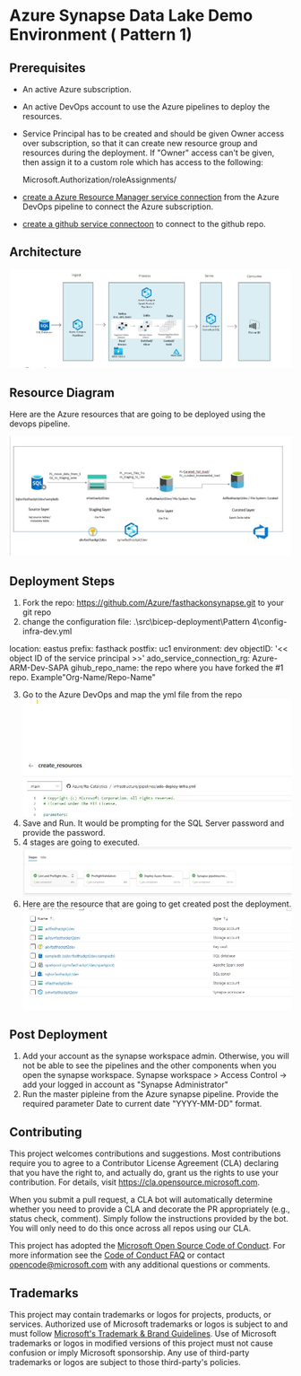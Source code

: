 # Azure Synapse Data Lake Demo Environment ( Pattern 1)


## Prerequisites

* An active Azure subscription.
* An active DevOps account to use the Azure pipelines to deploy the resources.
* Service Principal has to be created and should be given Owner access over subscription, so that it can create new resource group and resources during the deployment. 
If "Owner" access can't be given, then assign it to a custom role which has access to the following:

  Microsoft.Authorization/roleAssignments/
* [create a Azure Resource Manager service connection](https://docs.microsoft.com/en-us/azure/devops/pipelines/library/service-endpoints?view=azure-devops&tabs=yaml#create-a-service-connection) from the Azure DevOps pipeline to connect the Azure subscription. 
* [create a github service connectoon](https://docs.microsoft.com/en-us/azure/devops/pipelines/library/service-endpoints?view=azure-devops&tabs=yaml#github-service-connection) to connect to the github repo.

## Architecture

![High level architecture](.images/highlevel_architecture_diagram.jpg)

## Resource Diagram

Here are the Azure resources that are going to be deployed using the devops pipeline. 

![Component Diagram](.images/Component_Diagram.jpg)


## Deployment Steps

1. Fork the repo: https://github.com/Azure/fasthackonsynapse.git to your git repo
2. change the configuration file: .\src\bicep-deployment\Pattern 4\config-infra-dev.yml

  location: eastus 
  prefix: fasthack 
  postfix: uc1
  environment: dev
  objectID: '<< object ID of the service principal >>'
  ado_service_connection_rg: Azure-ARM-Dev-SAPA
  gihub_repo_name: the repo where you have forked the #1 repo. Example"Org-Name/Repo-Name"

3. Go to the Azure DevOps and map the yml file from the repo
   ![yml_pipeline](.images/yml_pipeline.jpg)
4. Save and Run. It would be prompting for the SQL Server password and provide the password. 
5.  4 stages are going to executed.  
     ![pipeline_stages](.images/pipeline_stages.jpg)
6. Here are the resource that are going to get created post the deployment.
![Azure_Resources](.images/Azure_Resources.jpg)


## Post Deployment
   1. Add your account as the synapse workspace admin. Otherwise, you will not be able to see the pipelines and the other components when you open the synapse workspace. Synapse workspace > Access Control -> add your logged in account as "Synapse Administrator"
   2. Run the master pipleine from the Azure synapse pipeline. Provide the required parameter Date to current date "YYYY-MM-DD" format.
   

## Contributing

This project welcomes contributions and suggestions.  Most contributions require you to agree to a
Contributor License Agreement (CLA) declaring that you have the right to, and actually do, grant us
the rights to use your contribution. For details, visit https://cla.opensource.microsoft.com.

When you submit a pull request, a CLA bot will automatically determine whether you need to provide
a CLA and decorate the PR appropriately (e.g., status check, comment). Simply follow the instructions
provided by the bot. You will only need to do this once across all repos using our CLA.

This project has adopted the [Microsoft Open Source Code of Conduct](https://opensource.microsoft.com/codeofconduct/).
For more information see the [Code of Conduct FAQ](https://opensource.microsoft.com/codeofconduct/faq/) or
contact [opencode@microsoft.com](mailto:opencode@microsoft.com) with any additional questions or comments.

## Trademarks

This project may contain trademarks or logos for projects, products, or services. Authorized use of Microsoft 
trademarks or logos is subject to and must follow 
[Microsoft's Trademark & Brand Guidelines](https://www.microsoft.com/en-us/legal/intellectualproperty/trademarks/usage/general).
Use of Microsoft trademarks or logos in modified versions of this project must not cause confusion or imply Microsoft sponsorship.
Any use of third-party trademarks or logos are subject to those third-party's policies.
